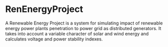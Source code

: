 # RenEnergyProject
A Renewable Energy Project is a system for simulating impact of renewable energy power plants penetration to power grid as distributed generators. It takes into account a variable character of solar and wind energy and calculates voltage and power stability indexes.
